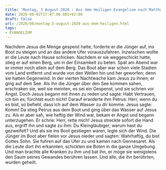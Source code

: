 ```yaml
---
title: 'Montag, 3 August 2020 : Aus dem Heiligen Evangelium nach Matthäus - Mt 14,22-36.'
date: 2020-08-02T17:47:00.001+02:00
draft: false
url: /2020/08/montag-3-august-2020-aus-dem-heiligen.html
tags: 
- EVANGELIUM
---
```


Nachdem Jesus die Menge gespeist hatte, forderte er die Jünger auf, ins Boot zu steigen und an das andere Ufer vorauszufahren. Inzwischen wollte er die Leute nach Hause schicken. Nachdem er sie weggeschickt hatte, stieg er auf einen Berg, um in der Einsamkeit zu beten. Spät am Abend war er immer noch allein auf dem Berg. Das Boot aber war schon viele Stadien vom Land entfernt und wurde von den Wellen hin und her geworfen; denn sie hatten Gegenwind. In der vierten Nachtwache kam Jesus zu ihnen; er ging auf dem See. Als ihn die Jünger über den See kommen sahen, erschraken sie, weil sie meinten, es sei ein Gespenst, und sie schrien vor Angst. Doch Jesus begann mit ihnen zu reden und sagte: Habt Vertrauen, ich bin es; fürchtet euch nicht! Darauf erwiderte ihm Petrus: Herr, wenn du es bist, so befiehl, dass ich auf dem Wasser zu dir komme. Jesus sagte: Komm! Da stieg Petrus aus dem Boot und ging über das Wasser auf Jesus zu. Als er aber sah, wie heftig der Wind war, bekam er Angst und begann unterzugehen. Er schrie: Herr, rette mich! Jesus streckte sofort die Hand aus, ergriff ihn und sagte zu ihm: Du Kleingläubiger, warum hast du gezweifelt? Und als sie ins Boot gestiegen waren, legte sich der Wind. Die Jünger im Boot aber fielen vor Jesus nieder und sagten: Wahrhaftig, du bist Gottes Sohn. Sie fuhren auf das Ufer zu und kamen nach Gennesaret. Als die Leute dort ihn erkannten, schickten sie Boten in die ganze Umgebung. Und man brachte alle Kranken zu ihm und bat ihn, er möge sie wenigstens den Saum seines Gewandes berühren lassen. Und alle, die ihn berührten, wurden geheilt.